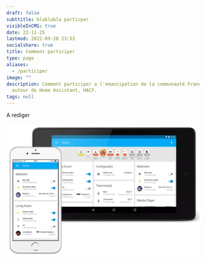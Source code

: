 ```yaml
---
draft: false
subttitle: blablabla particper
visibleInCMS: true
date: 22-11-25
lastmod: 2022-09-28 23:53
socialshare: true
title: Comment participer
type: page
aliases:
  - /participer
image: ""
description: Comment participer a l'emancipation de la communauté Francophone
  autour de Home Assistant, HACF.
tags: null
---
```

A rediger

![](img/dashbord-home-assistant.webp)